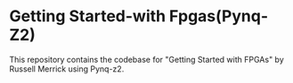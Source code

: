 # Getting Started-with Fpgas(Pynq-Z2)
This repository contains the codebase for "Getting Started with FPGAs" by Russell Merrick using Pynq-z2.
